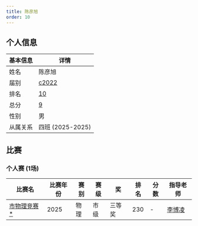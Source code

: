 ```yaml
---
title: 陈彦旭
order: 10
---
```

## 个人信息
| 基本信息 | 详情 |
| --- | --- |
| 姓名 | 陈彦旭 |
| 届别 | [c2022](/players/c2022/) |
| 排名 | [10](/share/得分计算.html) |
| 总分 | [9](/share/得分计算.html) |
| 性别 | 男 |
| 从属关系 | 四班 (2025-2025) |

## 比赛

### 个人赛 (1场)
| 比赛名 | 比赛年份 | 赛别 | 赛级 | 奖 | 排名 | 分数 | 指导老师 |
| ---- | ---- | ---- | ---- | ---- | ---- | ---- | ---- |
| [市物理竞赛](/games/2025/市物理竞赛.md)[ *](/share/特殊比赛.html) | 2025 | 物理 | 市级 | 三等奖 | 230 | - | [李博凌](/teachers/李博凌.html) |

